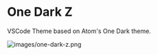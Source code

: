 # One Dark Z

VSCode Theme based on Atom's One Dark theme.

![images/one-dark-z.png](https://raw.githubusercontent.com/zivit/one-dark-z/main/images/one-dark-z.png)
